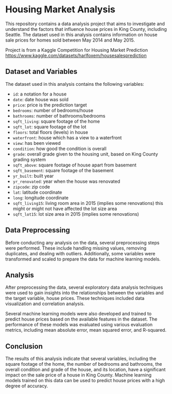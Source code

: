 # Housing Market Analysis

This repository contains a data analysis project that aims to investigate and understand the factors that influence house prices in King County, including Seattle. The dataset used in this analysis contains information on house sale prices for homes sold between May 2014 and May 2015. 

Project is from a Kaggle Competition for Housing Market Prediction
https://www.kaggle.com/datasets/harlfoxem/housesalesprediction

## Dataset and Variables

The dataset used in this analysis contains the following variables:

- `id`: a notation for a house
- `date`: date house was sold
- `price`: price is the prediction target
- `bedrooms`: number of bedrooms/house
- `bathrooms`: number of bathrooms/bedrooms
- `sqft_living`: square footage of the home
- `sqft_lot`: square footage of the lot
- `floors`: total floors (levels) in house
- `waterfront`: house which has a view to a waterfront
- `view`: has been viewed
- `condition`: how good the condition is overall
- `grade`: overall grade given to the housing unit, based on King County grading system
- `sqft_above`: square footage of house apart from basement
- `sqft_basement`: square footage of the basement
- `yr_built`: built year
- `yr_renovated`: year when the house was renovated
- `zipcode`: zip code
- `lat`: latitude coordinate
- `long`: longitude coordinate
- `sqft_living15`: living room area in 2015 (implies some renovations) this might or might not have affected the lot size area
- `sqft_lot15`: lot size area in 2015 (implies some renovations)

## Data Preprocessing

Before conducting any analysis on the data, several preprocessing steps were performed. These include handling missing values, removing duplicates, and dealing with outliers. Additionally, some variables were transformed and scaled to prepare the data for machine learning models.

## Analysis

After preprocessing the data, several exploratory data analysis techniques were used to gain insights into the relationships between the variables and the target variable, house prices. These techniques included data visualization and correlation analysis.

Several machine learning models were also developed and trained to predict house prices based on the available features in the dataset. The performance of these models was evaluated using various evaluation metrics, including mean absolute error, mean squared error, and R-squared.

## Conclusion

The results of this analysis indicate that several variables, including the square footage of the home, the number of bedrooms and bathrooms, the overall condition and grade of the house, and its location, have a significant impact on the sale price of a house in King County. Machine learning models trained on this data can be used to predict house prices with a high degree of accuracy.
